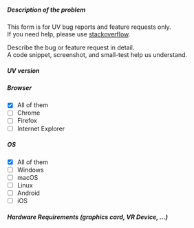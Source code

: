 ##### Description of the problem 

This form is for UV bug reports and feature requests only.  
If you need help, please use [stackoverflow](http://stackoverflow.com/questions/tagged/iiif).

Describe the bug or feature request in detail.  
A code snippet, screenshot, and small-test help us understand.

##### UV version


##### Browser

- [x] All of them
- [ ] Chrome
- [ ] Firefox
- [ ] Internet Explorer

##### OS

- [x] All of them
- [ ] Windows
- [ ] macOS
- [ ] Linux
- [ ] Android
- [ ] iOS

##### Hardware Requirements (graphics card, VR Device, ...)

